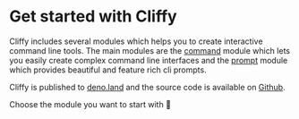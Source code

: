 # Get started with Cliffy

Cliffy includes several modules which helps you to create interactive command
line tools. The main modules are the [command](./command/index.md) module which
lets you easily create complex command line interfaces and the
[prompt](./prompt/index.md) module which provides beautiful and feature rich cli
prompts.

Cliffy is published to [deno.land](https://deno.land/x/cliffy/) and the source
code is available on [Github](https://github.com/c4spar/deno-cliffy/).

Choose the module you want to start with 🚀
